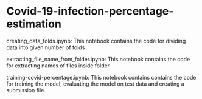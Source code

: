 # Covid-19-infection-percentage-estimation

creating_data_folds.ipynb:  This notebook contains the code for dividing data into given number of folds

extracting_file_name_from_folder.ipynb: This notebook contains the code for extracting  names of files inside folder

training-covid-percentage.ipynb:  This notebook contains contains the code for training the model, evaluating the model on test data and creating a submission file.

